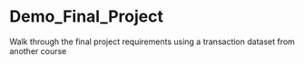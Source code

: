 # Demo_Final_Project
Walk through the final project requirements using a transaction dataset from another course
